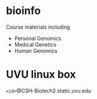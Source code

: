 # bioinfo
Course materials including
* Personal Genomics
* Medical Genetics
* Human Genomics


# UVU linux box
`<id>`@CSH-Biotech2.static.uvu.edu


